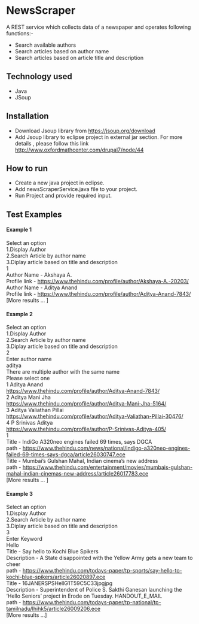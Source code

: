 # NewsScraper
A REST service which collects data of a newspaper and operates following functions:-  
 - Search available authors  
 - Search articles based on author name  
 - Search articles based on article title and description  
 
 ## Technology used  
  - Java
  - JSoup  
  
## Installation
 - Download Jsoup library from https://jsoup.org/download
 - Add Jsoup library to eclipse project in external jar section. For more details , please follow this link http://www.oxfordmathcenter.com/drupal7/node/44  
 
 ## How to run  
 - Create a new java project in eclipse.
 - Add newsScraperService.java file to your project.  
 - Run Project and provide required input.  
 
 ## Test Examples  
  #### Example 1  
   Select an option  
1.Display Author  
2.Search Article by author name  
3.Diplay article based on title and description  
1  
Author Name - Akshaya A.  
Profile link  - https://www.thehindu.com/profile/author/Akshaya-A.-20203/    
Author Name - Aditya Anand  
Profile link  - https://www.thehindu.com/profile/author/Aditya-Anand-7843/  
[More results ... ]  
#### Example 2  
Select an option  
1.Display Author  
2.Search Article by author name  
3.Diplay article based on title and description  
2  
Enter author name  
aditya  
There are multiple author with the same name  
Please select one  
1 Aditya Anand  
https://www.thehindu.com/profile/author/Aditya-Anand-7843/  
2 Aditya Mani Jha  
https://www.thehindu.com/profile/author/Aditya-Mani-Jha-5164/  
3 Aditya Valiathan Pillai  
https://www.thehindu.com/profile/author/Aditya-Valiathan-Pillai-30476/  
4 P Srinivas Aditya  
https://www.thehindu.com/profile/author/P-Srinivas-Aditya-405/  
1  
Title - IndiGo A320neo engines failed 69 times, says DGCA  
path - https://www.thehindu.com/news/national/indigo-a320neo-engines-failed-69-times-says-dgca/article26030747.ece  
Title - Mumbai’s Gulshan Mahal, Indian cinema’s new address  
path - https://www.thehindu.com/entertainment/movies/mumbais-gulshan-mahal-indian-cinemas-new-address/article26017783.ece  
[More results ... ]  

#### Example 3  
Select an option  
1.Display Author  
2.Search Article by author name  
3.Diplay article based on title and description  
3  
Enter Keyword  
Hello  
Title - Say hello to Kochi Blue Spikers  
Description - A State disappointed with the Yellow Army gets a new team to cheer  
path - https://www.thehindu.com/todays-paper/tp-sports/say-hello-to-kochi-blue-spikers/article26020897.ece  
Title - 16JANERSPSHellG1T59C5C33jpgjpg  
Description - Superintendent of Police S. Sakthi Ganesan launching the ‘Hello Seniors’ project in Erode on Tuesday. HANDOUT_E_MAIL  
path - https://www.thehindu.com/todays-paper/tp-national/tp-tamilnadu/lhihk5/article26009206.ece  
[More results ...]

